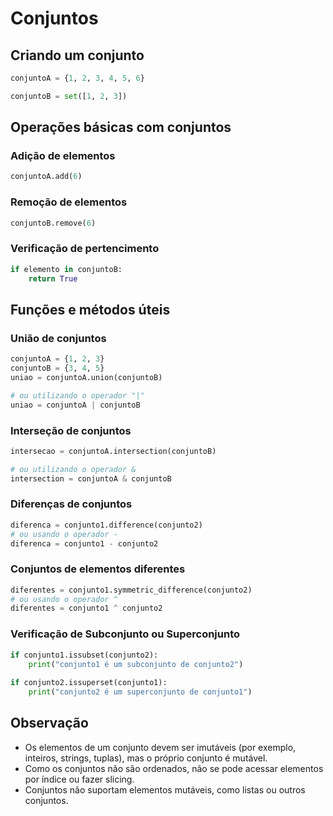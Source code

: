 # Conjuntos

## Criando um conjunto

```py
conjuntoA = {1, 2, 3, 4, 5, 6}
```

```py
conjuntoB = set([1, 2, 3])
```

## Operações básicas com conjuntos

### Adição de elementos

```py
conjuntoA.add(6)
```

### Remoção de elementos

```py
conjuntoB.remove(6)
```

### Verificação de pertencimento

```py
if elemento in conjuntoB:
    return True
```

## Funções e métodos úteis

### União de conjuntos
```py
conjuntoA = {1, 2, 3}
conjuntoB = {3, 4, 5}
uniao = conjuntoA.union(conjuntoB)

# ou utilizando o operador "|"
uniao = conjuntoA | conjuntoB
```

### Interseção de conjuntos

```py
intersecao = conjuntoA.intersection(conjuntoB)

# ou utilizando o operador &
intersection = conjuntoA & conjuntoB
```

### Diferenças de conjuntos

```py
diferenca = conjunto1.difference(conjunto2)
# ou usando o operador -
diferenca = conjunto1 - conjunto2
```

### Conjuntos de elementos diferentes

```py
diferentes = conjunto1.symmetric_difference(conjunto2)
# ou usando o operador ^
diferentes = conjunto1 ^ conjunto2
```

### Verificação de Subconjunto ou Superconjunto

```py
if conjunto1.issubset(conjunto2):
    print("conjunto1 é um subconjunto de conjunto2")
    
if conjunto2.issuperset(conjunto1):
    print("conjunto2 é um superconjunto de conjunto1")
```

## Observação

* Os elementos de um conjunto devem ser imutáveis (por exemplo, inteiros, strings, tuplas), mas o próprio conjunto é mutável.
* Como os conjuntos não são ordenados, não se pode acessar elementos por índice ou fazer slicing.
* Conjuntos não suportam elementos mutáveis, como listas ou outros conjuntos.
